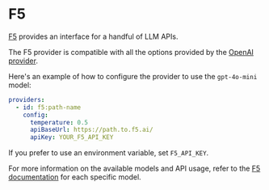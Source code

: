 # F5

[F5](https://f5.ai/) provides an interface for a handful of LLM APIs.

The F5 provider is compatible with all the options provided by the [OpenAI provider](/docs/providers/openai/).

Here's an example of how to configure the provider to use the `gpt-4o-mini` model:

```yaml
providers:
  - id: f5:path-name
    config:
      temperature: 0.5
      apiBaseUrl: https://path.to.f5.ai/
      apiKey: YOUR_F5_API_KEY
```

If you prefer to use an environment variable, set `F5_API_KEY`.

For more information on the available models and API usage, refer to the [F5 documentation](https://f5.ai/docs/api-reference/) for each specific model.
